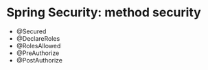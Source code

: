 # Spring Security: method security

* @Secured
* @DeclareRoles
* @RolesAllowed
* @PreAuthorize
* @PostAuthorize
